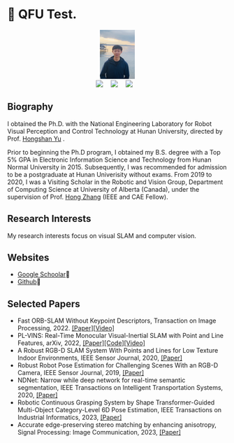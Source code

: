 # 🐷 QFU Test.

<div align="center">  
<img width="80" src="https://raw.githubusercontent.com/cnqiangfu/CV/master/content/authors/admin/avatar.jpg" />
</div>

 <!-- profile logo -->
  <div align="center">  
    <a href="https://scholar.google.com/citations?user=-FwJwKMAAAAJ&hl=en"><img src="https://img.shields.io/badge/-Google%20-orange" /></a>&emsp; 
    <a href="https://github.com/cnqiangfu"><img src="https://img.shields.io/badge/-Github%20-orange" /></a>&emsp;
    <a href="https://space.bilibili.com/60682246"><img src="https://img.shields.io/badge/-Bilibili%20-orange" /></a>&emsp;
</div>

## Biography
I obtained the Ph.D. with the National Engineering Laboratory for Robot Visual Perception and Control Technology at Hunan University, directed by Prof. [Hongshan Yu](http://eeit.hnu.edu.cn/info/1289/4535.htm) . 

Prior to beginning the Ph.D program, I obtained my B.S. degree with a Top 5% GPA in Electronic Information Science and Technology from Hunan Normal University in 2015. Subsequently, I was recommended for admission to be a postgraduate at Hunan Univerisity without exams. From 2019 to 2020, I was a Visiting Scholar in the Robotic and Vision Group, Department of Computing Science at University of Alberta (Canada), under the supervision of Prof. [Hong Zhang](http://webdocs.cs.ualberta.ca/~zhang/) (IEEE and CAE Fellow).

## Research Interests
My research interests focus on visual SLAM and computer vision.

## Websites
- [Google Schoolar](https://scholar.google.com/citations?user=-FwJwKMAAAAJ&hl=en)🌟
- [Github](https://github.com/cnqiangfu)🌟

## Selected Papers

- Fast ORB-SLAM Without Keypoint Descriptors, Transaction on Image Processing, 2022. [[Paper]](https://ieeexplore.ieee.org/abstract/document/9662662/)[[Video]](https://www.bilibili.com/video/BV1wT4y1j7hf)
- PL-VINS: Real-Time Monocular Visual-Inertial SLAM with Point and Line Features, arXiv, 2022, [[Paper]](https://arxiv.org/abs/2009.07462)[[Code]](https://github.com/cnqiangfu/PL-VINS)[[Video]](https://www.bilibili.com/video/BV1464y1F7hk)
- A Robust RGB-D SLAM System With Points and Lines for Low Texture Indoor Environments, IEEE Sensor Journal, 2020, [[Paper]](https://ieeexplore.ieee.org/abstract/document/8756267)
- Robust Robot Pose Estimation for Challenging Scenes With an RGB-D Camera, IEEE Sensor Journal, 2019, [[Paper]](https://ieeexplore.ieee.org/abstract/document/8554288)
- NDNet: Narrow while deep network for real-time semantic segmentation, IEEE Transactions on Intelligent Transportation Systems, 2020, [[Paper]](https://ieeexplore.ieee.org/abstract/document/9078852)
- Robotic Continuous Grasping System by Shape Transformer-Guided Multi-Object Category-Level 6D Pose Estimation, IEEE Transactions on Industrial Informatics, 2023,  [[Paper]](https://ieeexplore.ieee.org/abstract/document/10043016)
- Accurate edge-preserving stereo matching by enhancing anisotropy, Signal Processing: Image Communication, 2023, [[Paper]](https://www.sciencedirect.com/science/article/abs/pii/S0923596523000279)
